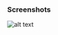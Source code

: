 ### Screenshots

![alt text](https://github.com/andreiseverin/WeaponMod-guns-backup/blob/main/Plugins/wpn_sniperrifle/Sniperrifle.png?raw=true)